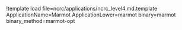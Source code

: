 !template load file=ncrc/applications/ncrc_level4.md.template ApplicationName=Marmot ApplicationLower=marmot binary=marmot binary_method=marmot-opt

